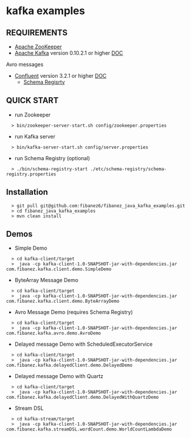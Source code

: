 # kafka examples

## REQUIREMENTS 

* [Apache ZooKeeper](https://zookeeper.apache.org/) 
* [Apache Kafka](https://kafka.apache.org/) version 0.10.2.1 or higher [DOC](https://kafka.apache.org/quickstart)

Avro messages
 * [Confluent](https://www.confluent.io/) version 3.2.1 or higher [DOC](http://docs.confluent.io/3.2.1/platform.html)
   * [Schema Regisrty](http://docs.confluent.io/3.2.1/schema-registry/docs/index.html)
 

## QUICK START

* run Zookeeper
```
  > bin/zookeeper-server-start.sh config/zookeeper.properties
```
* run Kafka server
```
  > bin/kafka-server-start.sh config/server.properties
```
* run Schema Registry (optional)
```
  > ./bin/schema-registry-start ./etc/schema-registry/schema-registry.properties 
```

## Installation
```
  > git pull git@github.com:fibanez6/fibanez_java_kafka_examples.git
  > cd fibanez_java_kafka_examples
  > mvn clean install
```
## Demos
* Simple Demo
```
  > cd kafka-client/target
  >  java -cp kafka-client-1.0-SNAPSHOT-jar-with-dependencies.jar com.fibanez.kafka.client.demo.SimpleDemo
```
* ByteArray Message Demo
```
  > cd kafka-client/target
  >  java -cp kafka-client-1.0-SNAPSHOT-jar-with-dependencies.jar com.fibanez.kafka.client.demo.ByteArrayDemo
```
* Avro Message Demo (requires Schema Registry)
```
  > cd kafka-client/target
  >  java -cp kafka-client-1.0-SNAPSHOT-jar-with-dependencies.jar com.fibanez.kafka.avro.demo.AvroDemo
```
* Delayed message Demo with ScheduledExecutorService
```
  > cd kafka-client/target
  >  java -cp kafka-client-1.0-SNAPSHOT-jar-with-dependencies.jar com.fibanez.kafka.delayedClient.demo.DelayedDemo
```
* Delayed message Demo with Quartz
```
  > cd kafka-client/target
  >  java -cp kafka-client-1.0-SNAPSHOT-jar-with-dependencies.jar com.fibanez.kafka.delayedClient.demo.DelayedWithQuartzDemo
```
* Stream DSL
```
  > cd kafka-stream/target
  >  java -cp kafka-client-1.0-SNAPSHOT-jar-with-dependencies.jar com.fibanez.kafka.streamDSL.wordCount.demo.WorldCountLambdaDemo
```



